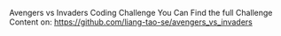 Avengers vs Invaders Coding Challenge
You Can Find the full Challenge Content on:
https://github.com/liang-tao-se/avengers_vs_invaders 
